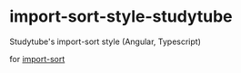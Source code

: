 # import-sort-style-studytube
Studytube's import-sort style (Angular, Typescript)

for [import-sort](https://github.com/renke/import-sort)